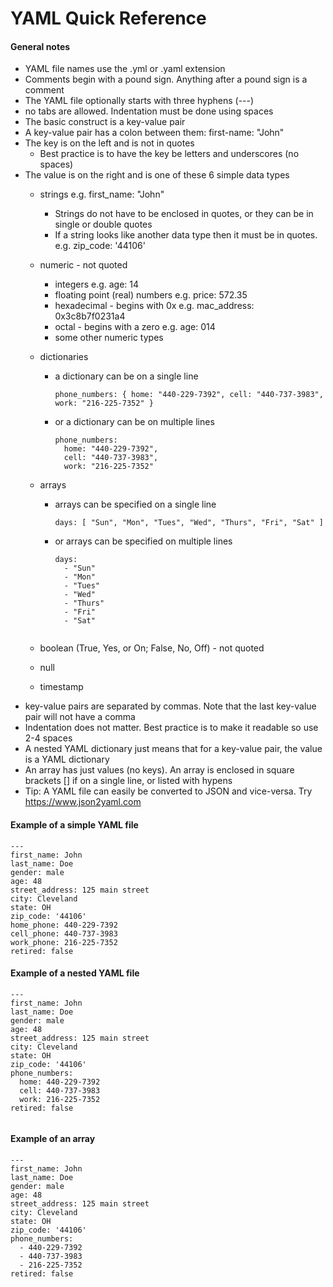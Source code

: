 # YAML Quick Reference

#### General notes
- YAML file names use the .yml or .yaml extension
- Comments begin with a pound sign.  Anything after a pound sign is a comment
- The YAML file optionally starts with three hyphens (---)
- no tabs are allowed.  Indentation must be done using spaces
- The basic construct is a key-value pair
- A key-value pair has a colon between them: first-name: "John"
- The key is on the left and is not in quotes
  - Best practice is to have the key be letters and underscores (no spaces)
- The value is on the right and is one of these 6 simple data types
  - strings e.g. first_name: "John"
    - Strings do not have to be enclosed in quotes, or they can be in single or double quotes
    - If a string looks like another data type then it must be in quotes.  e.g. zip_code: '44106'
  - numeric - not quoted
    - integers e.g. age: 14
    - floating point (real) numbers e.g. price: 572.35
    - hexadecimal - begins with 0x e.g. mac_address: 0x3c8b7f0231a4
    - octal - begins with a zero e.g. age: 014
    - some other numeric types
  - dictionaries
      - a dictionary can be on a single line
        ```
        phone_numbers: { home: "440-229-7392", cell: "440-737-3983", work: "216-225-7352" }
        ```
      
      - or a dictionary can be on multiple lines
      
        ```
        phone_numbers: 
          home: "440-229-7392",
          cell: "440-737-3983",
          work: "216-225-7352"
        ```

  - arrays
    - arrays can be specified on a single line
      ```
      days: [ "Sun", "Mon", "Tues", "Wed", "Thurs", "Fri", "Sat" ]
      ```
    - or arrays can be specified on multiple lines
      ```
      days:
        - "Sun"
        - "Mon"
        - "Tues"
        - "Wed"
        - "Thurs"
        - "Fri"
        - "Sat"
    ```
  - boolean (True, Yes, or On; False, No, Off) - not quoted
  - null
  - timestamp
- key-value pairs are separated by commas.  Note that the last key-value pair will not have a comma
- Indentation does not matter.  Best practice is to make it readable so use 2-4 spaces
- A nested YAML dictionary just means that for a key-value pair, the value is a YAML dictionary
- An array has just values (no keys).  An array is enclosed in square brackets [] if on a single line, or listed with hypens
- Tip: A YAML file can easily be converted to JSON and vice-versa.  Try https://www.json2yaml.com

#### Example of a simple YAML file
```
---
first_name: John
last_name: Doe
gender: male
age: 48
street_address: 125 main street
city: Cleveland
state: OH
zip_code: '44106'
home_phone: 440-229-7392
cell_phone: 440-737-3983
work_phone: 216-225-7352
retired: false
```

#### Example of a nested YAML file
```
---
first_name: John
last_name: Doe
gender: male
age: 48
street_address: 125 main street
city: Cleveland
state: OH
zip_code: '44106'
phone_numbers:
  home: 440-229-7392
  cell: 440-737-3983
  work: 216-225-7352
retired: false


```

#### Example of an array
```
---
first_name: John
last_name: Doe
gender: male
age: 48
street_address: 125 main street
city: Cleveland
state: OH
zip_code: '44106'
phone_numbers:
  - 440-229-7392
  - 440-737-3983
  - 216-225-7352
retired: false
```
